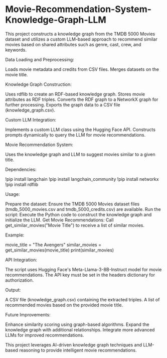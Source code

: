 # Movie-Recommendation-System-Knowledge-Graph-LLM
This project constructs a knowledge graph from the TMDB 5000 Movies dataset and utilizes a custom LLM-based approach to recommend similar movies based on shared attributes such as genre, cast, crew, and keywords.

Data Loading and Preprocessing:

  Loads movie metadata and credits from CSV files.
  Merges datasets on the movie title.

Knowledge Graph Construction:

  Uses rdflib to create an RDF-based knowledge graph.
  Stores movie attributes as RDF triples.
  Converts the RDF graph to a NetworkX graph for further processing.
  Exports the graph data to a CSV file (knowledge_graph.csv).

Custom LLM Integration:

  Implements a custom LLM class using the Hugging Face API.
  Constructs prompts dynamically to query the LLM for movie recommendations.

Movie Recommendation System:

  Uses the knowledge graph and LLM to suggest movies similar to a given title.

Dependencies:

  !pip install langchain
  !pip install langchain_community
  !pip install networkx
  !pip install rdflib

Usage:

  Prepare the dataset: Ensure the TMDB 5000 Movies dataset files (tmdb_5000_movies.csv and tmdb_5000_credits.csv) are available.
  Run the script: Execute the Python code to construct the knowledge graph and initialize the LLM.
  Get Movie Recommendations: Call get_similar_movies("Movie Title") to receive a list of similar movies.

Example:

  movie_title = "The Avengers"
  similar_movies = get_similar_movies(movie_title)
  print(similar_movies)

API Integration:

  The script uses Hugging Face's Meta-Llama-3-8B-Instruct model for movie recommendations.
  The API key must be set in the headers dictionary for authorization.

Output:

  A CSV file (knowledge_graph.csv) containing the extracted triples.
  A list of recommended movies based on the provided movie title.

Future Improvements:

  Enhance similarity scoring using graph-based algorithms.
  Expand the knowledge graph with additional relationships.
  Integrate more advanced LLMs for improved recommendations.

This project leverages AI-driven knowledge graph techniques and LLM-based reasoning to provide intelligent movie recommendations.


